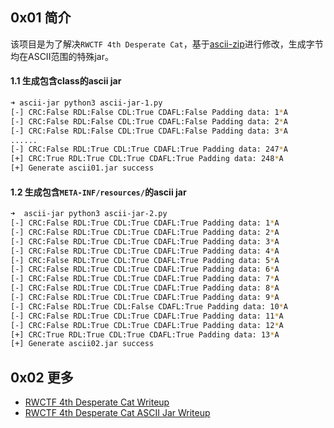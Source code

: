## 0x01 简介

该项目是为了解决`RWCTF 4th Desperate Cat`，基于[ascii-zip](https://github.com/Arusekk/ascii-zip)进行修改，生成字节均在ASCII范围的特殊jar。

#### 1.1 生成包含class的ascii jar

```bash
➜ ascii-jar python3 ascii-jar-1.py
[-] CRC:False RDL:False CDL:True CDAFL:False Padding data: 1*A
[-] CRC:False RDL:False CDL:True CDAFL:False Padding data: 2*A
[-] CRC:False RDL:False CDL:True CDAFL:False Padding data: 3*A
......
[-] CRC:False RDL:True CDL:True CDAFL:True Padding data: 247*A
[+] CRC:True RDL:True CDL:True CDAFL:True Padding data: 248*A
[+] Generate ascii01.jar success
```

#### 1.2 生成包含`META-INF/resources/`的ascii jar


```bash
➜  ascii-jar python3 ascii-jar-2.py
[-] CRC:False RDL:True CDL:True CDAFL:True Padding data: 1*A
[-] CRC:False RDL:True CDL:True CDAFL:True Padding data: 2*A
[-] CRC:False RDL:True CDL:True CDAFL:True Padding data: 3*A
[-] CRC:False RDL:True CDL:True CDAFL:True Padding data: 4*A
[-] CRC:False RDL:True CDL:True CDAFL:True Padding data: 5*A
[-] CRC:False RDL:True CDL:True CDAFL:True Padding data: 6*A
[-] CRC:False RDL:True CDL:True CDAFL:True Padding data: 7*A
[-] CRC:False RDL:True CDL:True CDAFL:True Padding data: 8*A
[-] CRC:False RDL:True CDL:True CDAFL:True Padding data: 9*A
[-] CRC:False RDL:True CDL:False CDAFL:True Padding data: 10*A
[-] CRC:False RDL:True CDL:True CDAFL:True Padding data: 11*A
[-] CRC:False RDL:True CDL:True CDAFL:True Padding data: 12*A
[+] CRC:True RDL:True CDL:True CDAFL:True Padding data: 13*A
[+] Generate ascii02.jar success
```

## 0x02 更多
* [RWCTF 4th Desperate Cat Writeup](https://mp.weixin.qq.com/s/QQ2xR32Fxj_nnMsFCucbCg)
* [RWCTF 4th Desperate Cat ASCII Jar Writeup](https://gv7.me/articles/2022/rwctf-4th-desperate-cat-ascii-jar-writeup/)
